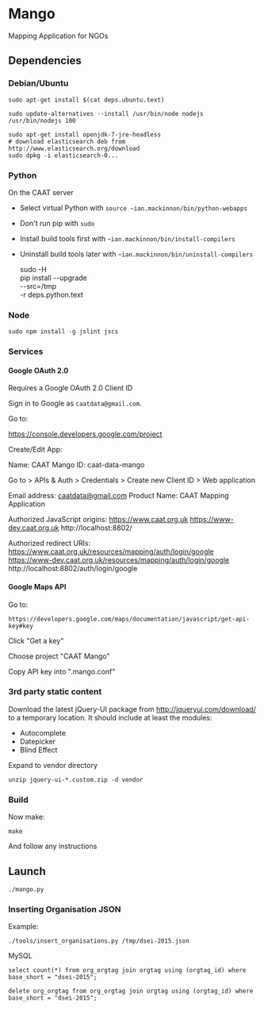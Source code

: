 # Mango

Mapping Application for NGOs


## Dependencies


### Debian/Ubuntu

    sudo apt-get install $(cat deps.ubuntu.text)
      
    sudo update-alternatives --install /usr/bin/node nodejs /usr/bin/nodejs 100

    sudo apt-get install openjdk-7-jre-headless
    # download elasticsearch deb from http://www.elasticsearch.org/download
    sudo dpkg -i elasticsearch-0...

    
### Python

On the CAAT server

-   Select virtual Python with `source ~ian.mackinnon/bin/python-webapps`
-   Don't run pip with `sudo`
-   Install build tools first with `~ian.mackinnon/bin/install-compilers`
-   Uninstall build tools later with `~ian.mackinnon/bin/uninstall-compilers`

    sudo -H \
      pip install --upgrade \
      --src=/tmp \
      -r deps.python.text


### Node

    sudo npm install -g jslint jscs


### Services

#### Google OAuth 2.0

Requires a Google OAuth 2.0 Client ID

Sign in to Google as `caatdata@gmail.com`.

Go to:

https://console.developers.google.com/project

Create/Edit App:

Name: CAAT Mango
ID: caat-data-mango

Go to > APIs & Auth > Credentials > Create new Client ID > Web application

Email address: caatdata@gmail.com
Product Name: CAAT Mapping Application

Authorized JavaScript origins:
    https://www.caat.org.uk
    https://www-dev.caat.org.uk
    http://localhost:8802/

Authorized redirect URIs:
    https://www.caat.org.uk/resources/mapping/auth/login/google
    https://www-dev.caat.org.uk/resources/mapping/auth/login/google
    http://localhost:8802/auth/login/google
    
#### Google Maps API

Go to:

    https://developers.google.com/maps/documentation/javascript/get-api-key#key

Click "Get a key"

Choose project "CAAT Mango"

Copy API key into ".mango.conf"


### 3rd party static content

Download the latest jQuery-UI package from <http://jqueryui.com/download/> to a temporary location. It should include at least the modules:

-   Autocomplete
-   Datepicker
-   Blind Effect
    
Expand to vendor directory
    
    unzip jquery-ui-*.custom.zip -d vendor


### Build

Now make:

    make

And follow any instructions


## Launch

    ./mango.py


### Inserting Organisation JSON

Example:

    ./tools/insert_organisations.py /tmp/dsei-2015.json

MySQL

    select count(*) from org_orgtag join orgtag using (orgtag_id) where base_short = "dsei-2015";

    delete org_orgtag from org_orgtag join orgtag using (orgtag_id) where base_short = "dsei-2015";

    
